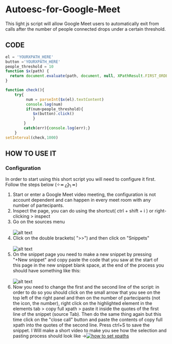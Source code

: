# Autoesc-for-Google-Meet
This light js script will allow Google Meet users to automatically exit from calls after the number of people connected drops under a certain threshold. 
## CODE
```javascript
el = 'YOURXPATH_HERE'
button ='YOURXPATH_HERE'
people_threshold = 10
function $x(path) {
  return document.evaluate(path, document, null, XPathResult.FIRST_ORDERED_NODE_TYPE, null).singleNodeValue;
}

function check(){
    try{
         num = parseInt($x(el).textContent)
         console.log(num)
         if(num<people_threshold){
            $x(button).click()
            }
        }
        catch(err){console.log(err);}
    }
setInterval(check,1000)
```
## HOW TO USE IT 
### Configuration  
In order to start using this short script you will need to configure it first. Follow the steps below (✧≖╭͜ʖ╮≖)
1. Start or enter a Google Meet video meeting, the configuration is not account dependent and can happen in every meet room  with any number of partecipants. 
2. Inspect the page, you can do using the shortcut( ctrl + shift + i ) or right-clicking > inspect
3. Go on the sources menu <br/>  <br/> ![alt text](https://i.imgur.com/h26Upb8.png)
4. Click on the double brackets( ">>") and then click on "Snippets" <br/>  <br/> ![alt text](https://i.imgur.com/GBTWXIZ.png)
5. On the snippet page you need to make a new snippet by pressing "+New snippet" and copy paste the code that you saw at the start of this page in the new snippet blank space, at the end of the process you should have something like this: <br/>  <br/> ![alt text](https://i.imgur.com/9OTsoLE.png)
6. Now you need to change the first and the second line of the script: in order to do so you should click on the small arrow that you see on the top left of the right panel and then on the number of partecipants (not the icon, the number), right click on the highlighted element in the elements tab > copy full xpath > paste it inside the quotes of the first line of the snippet (source Tab). Then do the same thing again but this time click on the "close call" button and paste the contents of copy full xpath into the quotes of the second line. Press ctrl+S to save the snippet. I Will make a short video to make you see how the selection and pasting process should look like ->[![how to set xpaths](https://i.imgur.com/i6Fz4PD.png)](https://youtu.be/UXMG7c-ChTY "How to set xpaths - Click to Watch!") 



